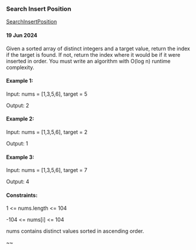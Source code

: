 ### Search Insert Position 
[SearchInsertPosition](https://leetcode.com/problems/search-insert-position/description/)

####  19 Jun 2024 
Given a sorted array of distinct integers and a target value, return the index if the target is found. If not, return the index where it would be if it were inserted in order.
You must write an algorithm with O(log n) runtime complexity.

#### Example 1:
Input: nums = [1,3,5,6], target = 5

Output: 2

#### Example 2:
Input: nums = [1,3,5,6], target = 2

Output: 1

#### Example 3:
Input: nums = [1,3,5,6], target = 7

Output: 4

#### Constraints:

1 <= nums.length <= 104

-104 <= nums[i] <= 104

nums contains distinct values sorted in ascending order.

~~